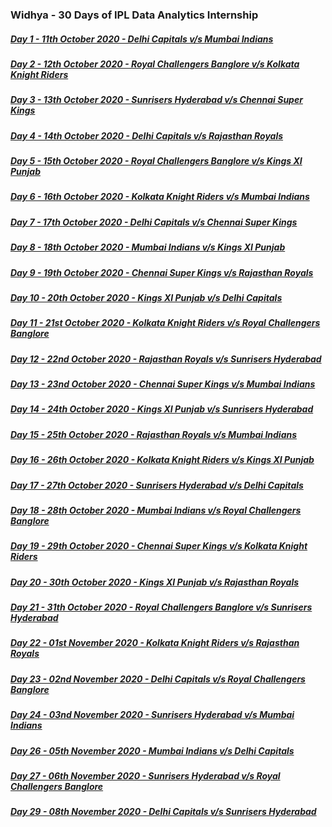 ### Widhya - 30 Days of IPL Data Analytics Internship

##### [Day 1 - 11th October 2020 - Delhi Capitals v/s Mumbai Indians](https://github.com/shashwatk1/IPL_Data_Analysis/tree/main/Day_1_11_October)

##### [Day 2 - 12th October 2020 - Royal Challengers Banglore v/s Kolkata Knight Riders](https://github.com/shashwatk1/IPL_Data_Analysis/tree/main/Day_2_12_October)

##### [Day 3 - 13th October 2020 - Sunrisers Hyderabad v/s Chennai Super Kings](https://github.com/shashwatk1/IPL_Data_Analysis/tree/main/Day_3_13_October)

##### [Day 4 - 14th October 2020 - Delhi Capitals v/s Rajasthan Royals](https://github.com/shashwatk1/IPL_Data_Analysis/tree/main/Day_4_14_October)

##### [Day 5 - 15th October 2020 - Royal Challengers Banglore v/s Kings XI Punjab](https://github.com/shashwatk1/IPL_Data_Analysis/tree/main/Day_5_15_October)

##### [Day 6 - 16th October 2020 - Kolkata Knight Riders v/s Mumbai Indians](https://github.com/shashwatk1/IPL_Data_Analysis/tree/main/Day_6_16_October)

##### [Day 7 - 17th October 2020 - Delhi Capitals v/s Chennai Super Kings](https://github.com/shashwatk1/IPL_Data_Analysis/tree/main/Day_7_17_October)

##### [Day 8 - 18th October 2020 - Mumbai Indians v/s Kings XI Punjab](https://github.com/shashwatk1/IPL_Data_Analysis/tree/main/Day_8_18_October)

##### [Day 9 - 19th October 2020 - Chennai Super Kings v/s Rajasthan Royals](https://github.com/shashwatk1/IPL_Data_Analysis/tree/main/Day_9_19_October)

##### [Day 10 - 20th October 2020 - Kings XI Punjab v/s Delhi Capitals](https://github.com/shashwatk1/IPL_Data_Analysis/tree/main/Day_10_20_October)

##### [Day 11 - 21st October 2020 - Kolkata Knight Riders v/s Royal Challengers Banglore](https://github.com/shashwatk1/IPL_Data_Analysis/tree/main/Day_11_21_October)

##### [Day 12 - 22nd October 2020 - Rajasthan Royals v/s Sunrisers Hyderabad](https://github.com/shashwatk1/IPL_Data_Analysis/tree/main/Day_12_22_October)

##### [Day 13 - 23nd October 2020 - Chennai Super Kings v/s Mumbai Indians](https://github.com/shashwatk1/IPL_Data_Analysis/tree/main/Day_13_23_October)

##### [Day 14 - 24th October 2020 - Kings XI Punjab v/s Sunrisers Hyderabad](https://github.com/shashwatk1/IPL_Data_Analysis/tree/main/Day_14_24_October)

##### [Day 15 - 25th October 2020 - Rajasthan Royals v/s Mumbai Indians](https://github.com/shashwatk1/IPL_Data_Analysis/tree/main/Day_15_25_October)

##### [Day 16 - 26th October 2020 - Kolkata Knight Riders v/s Kings XI Punjab](https://github.com/shashwatk1/IPL_Data_Analysis/tree/main/Day_16_26_October)

##### [Day 17 - 27th October 2020 - Sunrisers Hyderabad v/s Delhi Capitals](https://github.com/shashwatk1/IPL_Data_Analysis/tree/main/Day_17_27_October)

##### [Day 18 - 28th October 2020 - Mumbai Indians v/s Royal Challengers Banglore](https://github.com/shashwatk1/IPL_Data_Analysis/tree/main/Day_18_28_October)

##### [Day 19 - 29th October 2020 - Chennai Super Kings v/s Kolkata Knight Riders](https://github.com/shashwatk1/IPL_Data_Analysis/tree/main/Day_19_29_October)

##### [Day 20 - 30th October 2020 - Kings XI Punjab v/s Rajasthan Royals](https://github.com/shashwatk1/IPL_Data_Analysis/tree/main/Day_20_30_October)

##### [Day 21 - 31th October 2020 - Royal Challengers Banglore v/s Sunrisers Hyderabad](https://github.com/shashwatk1/IPL_Data_Analysis/tree/main/Day_21_31_October)

##### [Day 22 - 01st November 2020 - Kolkata Knight Riders v/s Rajasthan Royals](https://github.com/shashwatk1/IPL_Data_Analysis/tree/main/Day_22_01_November)

##### [Day 23 - 02nd November 2020 - Delhi Capitals v/s Royal Challengers Banglore](https://github.com/shashwatk1/IPL_Data_Analysis/tree/main/Day_23_02_November)

##### [Day 24 - 03nd November 2020 - Sunrisers Hyderabad v/s Mumbai Indians](https://github.com/shashwatk1/IPL_Data_Analysis/tree/main/Day_24_03_November)

##### [Day 26 - 05th November 2020 - Mumbai Indians v/s Delhi Capitals](https://github.com/shashwatk1/IPL_Data_Analysis/tree/main/Day_26_05_November)

##### [Day 27 - 06th November 2020 - Sunrisers Hyderabad v/s Royal Challengers Banglore](https://github.com/shashwatk1/IPL_Data_Analysis/tree/main/Day_27_06_November)

##### [Day 29 - 08th November 2020 - Delhi Capitals v/s Sunrisers Hyderabad](https://github.com/shashwatk1/IPL_Data_Analysis/tree/main/Day_27_06_November)